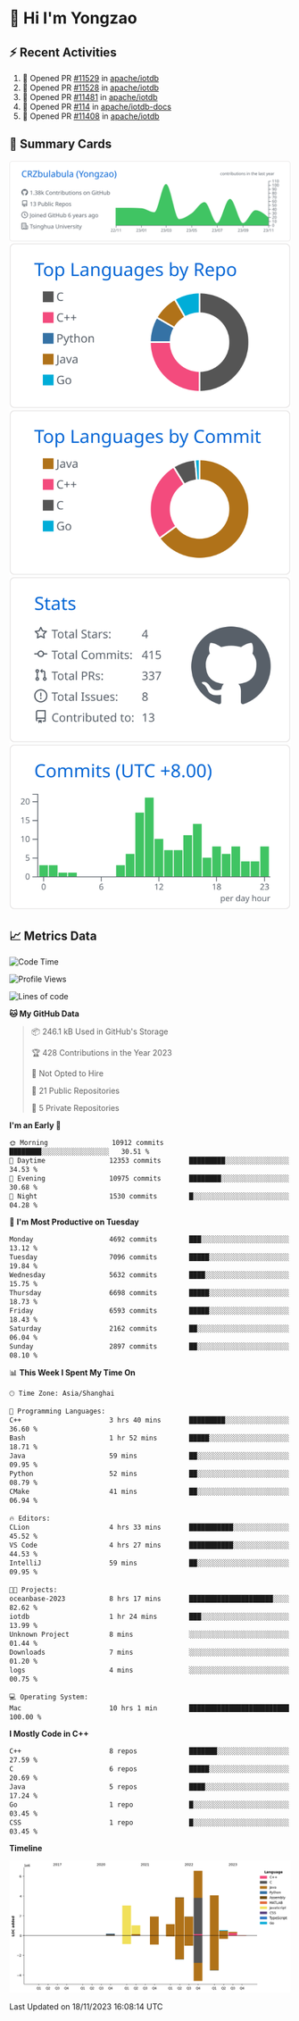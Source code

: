 # 👋 Hi I'm Yongzao

## ⚡ Recent Activities
<!--START_SECTION:activity-->
1. 💪 Opened PR [#11529](https://github.com/apache/iotdb/pull/11529) in [apache/iotdb](https://github.com/apache/iotdb)
2. 💪 Opened PR [#11528](https://github.com/apache/iotdb/pull/11528) in [apache/iotdb](https://github.com/apache/iotdb)
3. 💪 Opened PR [#11481](https://github.com/apache/iotdb/pull/11481) in [apache/iotdb](https://github.com/apache/iotdb)
4. 💪 Opened PR [#114](https://github.com/apache/iotdb-docs/pull/114) in [apache/iotdb-docs](https://github.com/apache/iotdb-docs)
5. 💪 Opened PR [#11408](https://github.com/apache/iotdb/pull/11408) in [apache/iotdb](https://github.com/apache/iotdb)
<!--END_SECTION:activity-->

## 🎑 Summary Cards

[![](https://raw.githubusercontent.com/CRZbulabula/CRZbulabula/main/profile-summary-card-output/github/0-profile-details.svg)](https://github.com/vn7n24fzkq/github-profile-summary-cards)
[![](https://raw.githubusercontent.com/CRZbulabula/CRZbulabula/main/profile-summary-card-output/github/1-repos-per-language.svg)](https://github.com/vn7n24fzkq/github-profile-summary-cards) [![](https://raw.githubusercontent.com/CRZbulabula/CRZbulabula/main/profile-summary-card-output/github/2-most-commit-language.svg)](https://github.com/vn7n24fzkq/github-profile-summary-cards)
[![](https://raw.githubusercontent.com/CRZbulabula/CRZbulabula/main/profile-summary-card-output/github/3-stats.svg)](https://github.com/vn7n24fzkq/github-profile-summary-cards) [![](https://raw.githubusercontent.com/CRZbulabula/CRZbulabula/main/profile-summary-card-output/github/4-productive-time.svg)](https://github.com/vn7n24fzkq/github-profile-summary-cards)

## 📈 Metrics Data

<!--START_SECTION:waka-->
![Code Time](http://img.shields.io/badge/Code%20Time-456%20hrs%209%20mins-blue)

![Profile Views](http://img.shields.io/badge/Profile%20Views-0-blue)

![Lines of code](https://img.shields.io/badge/From%20Hello%20World%20I%27ve%20Written-24.6%20million%20lines%20of%20code-blue)

**🐱 My GitHub Data** 

> 📦 246.1 kB Used in GitHub's Storage 
 > 
> 🏆 428 Contributions in the Year 2023
 > 
> 🚫 Not Opted to Hire
 > 
> 📜 21 Public Repositories 
 > 
> 🔑 5 Private Repositories 
 > 
**I'm an Early 🐤** 

```text
🌞 Morning                10912 commits       ████████░░░░░░░░░░░░░░░░░   30.51 % 
🌆 Daytime                12353 commits       █████████░░░░░░░░░░░░░░░░   34.53 % 
🌃 Evening                10975 commits       ████████░░░░░░░░░░░░░░░░░   30.68 % 
🌙 Night                  1530 commits        █░░░░░░░░░░░░░░░░░░░░░░░░   04.28 % 
```
📅 **I'm Most Productive on Tuesday** 

```text
Monday                   4692 commits        ███░░░░░░░░░░░░░░░░░░░░░░   13.12 % 
Tuesday                  7096 commits        █████░░░░░░░░░░░░░░░░░░░░   19.84 % 
Wednesday                5632 commits        ████░░░░░░░░░░░░░░░░░░░░░   15.75 % 
Thursday                 6698 commits        █████░░░░░░░░░░░░░░░░░░░░   18.73 % 
Friday                   6593 commits        █████░░░░░░░░░░░░░░░░░░░░   18.43 % 
Saturday                 2162 commits        ██░░░░░░░░░░░░░░░░░░░░░░░   06.04 % 
Sunday                   2897 commits        ██░░░░░░░░░░░░░░░░░░░░░░░   08.10 % 
```


📊 **This Week I Spent My Time On** 

```text
🕑︎ Time Zone: Asia/Shanghai

💬 Programming Languages: 
C++                      3 hrs 40 mins       █████████░░░░░░░░░░░░░░░░   36.60 % 
Bash                     1 hr 52 mins        █████░░░░░░░░░░░░░░░░░░░░   18.71 % 
Java                     59 mins             ██░░░░░░░░░░░░░░░░░░░░░░░   09.95 % 
Python                   52 mins             ██░░░░░░░░░░░░░░░░░░░░░░░   08.79 % 
CMake                    41 mins             ██░░░░░░░░░░░░░░░░░░░░░░░   06.94 % 

🔥 Editors: 
CLion                    4 hrs 33 mins       ███████████░░░░░░░░░░░░░░   45.52 % 
VS Code                  4 hrs 27 mins       ███████████░░░░░░░░░░░░░░   44.53 % 
IntelliJ                 59 mins             ██░░░░░░░░░░░░░░░░░░░░░░░   09.95 % 

🐱‍💻 Projects: 
oceanbase-2023           8 hrs 17 mins       █████████████████████░░░░   82.62 % 
iotdb                    1 hr 24 mins        ███░░░░░░░░░░░░░░░░░░░░░░   13.99 % 
Unknown Project          8 mins              ░░░░░░░░░░░░░░░░░░░░░░░░░   01.44 % 
Downloads                7 mins              ░░░░░░░░░░░░░░░░░░░░░░░░░   01.20 % 
logs                     4 mins              ░░░░░░░░░░░░░░░░░░░░░░░░░   00.75 % 

💻 Operating System: 
Mac                      10 hrs 1 min        █████████████████████████   100.00 % 
```

**I Mostly Code in C++** 

```text
C++                      8 repos             ███████░░░░░░░░░░░░░░░░░░   27.59 % 
C                        6 repos             █████░░░░░░░░░░░░░░░░░░░░   20.69 % 
Java                     5 repos             ████░░░░░░░░░░░░░░░░░░░░░   17.24 % 
Go                       1 repo              █░░░░░░░░░░░░░░░░░░░░░░░░   03.45 % 
CSS                      1 repo              █░░░░░░░░░░░░░░░░░░░░░░░░   03.45 % 
```



**Timeline**

![Lines of Code chart](https://raw.githubusercontent.com/CRZbulabula/CRZbulabula/main/assets/bar_graph.png)


 Last Updated on 18/11/2023 16:08:14 UTC
<!--END_SECTION:waka-->

